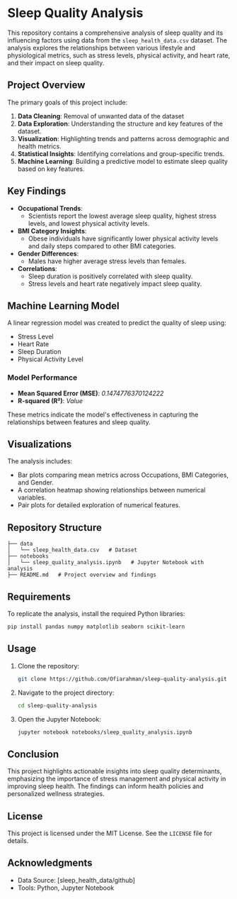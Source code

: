 # Sleep Quality Analysis

This repository contains a comprehensive analysis of sleep quality and its influencing factors using data from the `sleep_health_data.csv` dataset. The analysis explores the relationships between various lifestyle and physiological metrics, such as stress levels, physical activity, and heart rate, and their impact on sleep quality.

## Project Overview
The primary goals of this project include:

1. **Data Cleaning**: Removal of unwanted data of the dataset
2. **Data Exploration**: Understanding the structure and key features of the dataset.
3. **Visualization**: Highlighting trends and patterns across demographic and health metrics.
4. **Statistical Insights**: Identifying correlations and group-specific trends.
5. **Machine Learning**: Building a predictive model to estimate sleep quality based on key features.

## Key Findings

- **Occupational Trends**:
  - Scientists report the lowest average sleep quality, highest stress levels, and lowest physical activity levels.
- **BMI Category Insights**:
  - Obese individuals have significantly lower physical activity levels and daily steps compared to other BMI categories.
- **Gender Differences**:
  - Males have higher average stress levels than females.
- **Correlations**:
  - Sleep duration is positively correlated with sleep quality.
  - Stress levels and heart rate negatively impact sleep quality.

## Machine Learning Model
A linear regression model was created to predict the quality of sleep using:
- Stress Level
- Heart Rate
- Sleep Duration
- Physical Activity Level

### Model Performance
- **Mean Squared Error (MSE)**: *0.1474776370124222*
- **R-squared (R²)**: *Value*

These metrics indicate the model's effectiveness in capturing the relationships between features and sleep quality.

## Visualizations
The analysis includes:
- Bar plots comparing mean metrics across Occupations, BMI Categories, and Gender.
- A correlation heatmap showing relationships between numerical variables.
- Pair plots for detailed exploration of numerical features.

## Repository Structure
```
├── data
│   └── sleep_health_data.csv   # Dataset
├── notebooks
│   └── sleep_quality_analysis.ipynb   # Jupyter Notebook with analysis
├── README.md   # Project overview and findings
```

## Requirements
To replicate the analysis, install the required Python libraries:

```bash
pip install pandas numpy matplotlib seaborn scikit-learn
```

## Usage
1. Clone the repository:
   ```bash
   git clone https://github.com/Ofiarahman/sleep-quality-analysis.git
   ```
2. Navigate to the project directory:
   ```bash
   cd sleep-quality-analysis
   ```
3. Open the Jupyter Notebook:
   ```bash
   jupyter notebook notebooks/sleep_quality_analysis.ipynb
   ```

## Conclusion
This project highlights actionable insights into sleep quality determinants, emphasizing the importance of stress management and physical activity in improving sleep health. The findings can inform health policies and personalized wellness strategies.

## License
This project is licensed under the MIT License. See the `LICENSE` file for details.

## Acknowledgments
- Data Source: [sleep_health_data/github]
- Tools: Python, Jupyter Notebook

